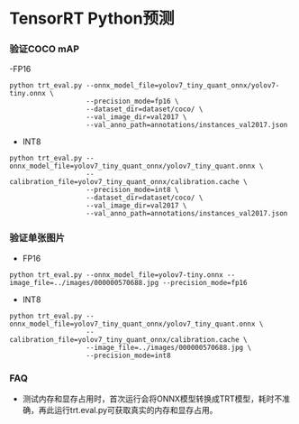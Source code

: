 # TensorRT Python预测

### 验证COCO mAP

-FP16
```shell
python trt_eval.py --onnx_model_file=yolov7_tiny_quant_onnx/yolov7-tiny.onnx \
                   --precision_mode=fp16 \
                   --dataset_dir=dataset/coco/ \
                   --val_image_dir=val2017 \
                   --val_anno_path=annotations/instances_val2017.json
```

- INT8
```shell
python trt_eval.py --onnx_model_file=yolov7_tiny_quant_onnx/yolov7_tiny_quant.onnx \
                   --calibration_file=yolov7_tiny_quant_onnx/calibration.cache \
                   --precision_mode=int8 \
                   --dataset_dir=dataset/coco/ \
                   --val_image_dir=val2017 \
                   --val_anno_path=annotations/instances_val2017.json
```

### 验证单张图片

- FP16
```shell
python trt_eval.py --onnx_model_file=yolov7-tiny.onnx --image_file=../images/000000570688.jpg --precision_mode=fp16
```

- INT8
```shell
python trt_eval.py --onnx_model_file=yolov7_tiny_quant_onnx/yolov7_tiny_quant.onnx \
                   --calibration_file=yolov7_tiny_quant_onnx/calibration.cache \
                   --image_file=../images/000000570688.jpg \
                   --precision_mode=int8
```

### FAQ

- 测试内存和显存占用时，首次运行会将ONNX模型转换成TRT模型，耗时不准确，再此运行trt.eval.py可获取真实的内存和显存占用。
